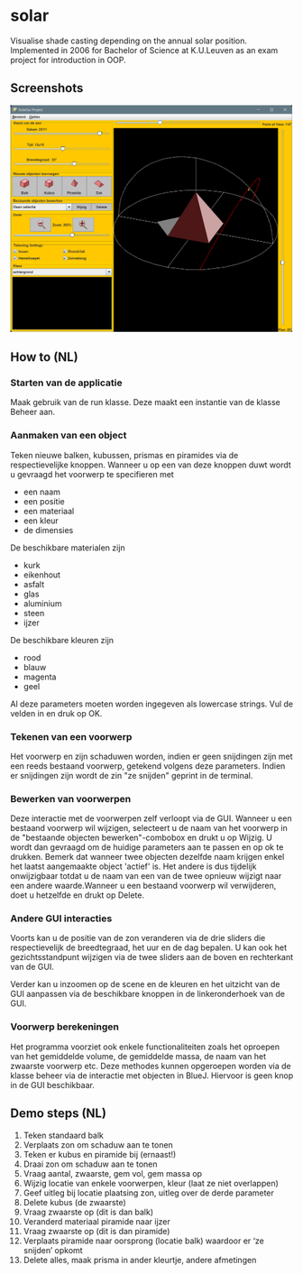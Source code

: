 # solar

Visualise shade casting depending on the annual solar position.  
Implemented in 2006 for Bachelor of Science at K.U.Leuven as an exam project for introduction in OOP.

## Screenshots

<img src="doc/screenshot.png" width="500"/>


## How to (NL)

### Starten van de applicatie

Maak gebruik van de run klasse. Deze maakt een instantie van de klasse Beheer aan. 

### Aanmaken van een object

Teken nieuwe balken, kubussen, prismas en piramides via de respectievelijke knoppen. Wanneer u op een van deze knoppen duwt wordt u gevraagd 
het voorwerp te specifieren met

* een naam
* een positie
* een materiaal
* een kleur
* de dimensies

De beschikbare materialen zijn

* kurk
* eikenhout
* asfalt
* glas
* aluminium
* steen
* ijzer

De beschikbare kleuren zijn

* rood
* blauw
* magenta
* geel

Al deze parameters moeten worden ingegeven als lowercase strings.
Vul de velden in en druk op OK.

### Tekenen van een voorwerp

Het voorwerp en zijn schaduwen worden, indien er geen snijdingen zijn met een reeds bestaand voorwerp, getekend volgens deze parameters. Indien er snijdingen zijn wordt de zin "ze snijden" geprint in de terminal.

### Bewerken van voorwerpen

Deze interactie met de voorwerpen zelf verloopt via de GUI. Wanneer u een bestaand voorwerp wil wijzigen, selecteert u de naam van het voorwerp in de "bestaande objecten bewerken"-combobox en drukt u op Wijzig. U wordt dan gevraagd om de huidige parameters aan te passen en op ok te drukken. Bemerk dat wanneer twee objecten dezelfde naam krijgen enkel het laatst aangemaakte object 'actief' is. Het andere is dus tijdelijk onwijzigbaar totdat u de naam van een van de twee opnieuw wijzigt naar een andere waarde.Wanneer u een bestaand voorwerp wil verwijderen, doet u hetzelfde en drukt op Delete.

### Andere GUI interacties

Voorts kan u de positie van de zon veranderen via de drie sliders die respectievelijk de breedtegraad, het uur en de dag bepalen.
U kan ook het gezichtsstandpunt wijzigen via de twee sliders aan de boven en rechterkant van de GUI.

Verder kan u inzoomen op de scene en de kleuren en het uitzicht van de GUI aanpassen via de beschikbare knoppen in de linkeronderhoek van de GUI.

### Voorwerp berekeningen

Het programma voorziet ook enkele functionaliteiten zoals het oproepen van het gemiddelde volume, de gemiddelde massa, de naam van het zwaarste
voorwerp etc. Deze methodes kunnen opgeroepen worden via de klasse beheer via de interactie met objecten in BlueJ. Hiervoor is geen knop in de GUI beschikbaar.

## Demo steps (NL)

1. Teken standaard balk
1. Verplaats zon om schaduw aan te tonen
1. Teken er kubus en piramide bij (ernaast!)
1. Draai zon om schaduw aan te tonen
1. Vraag aantal, zwaarste, gem vol, gem massa op
1. Wijzig locatie van enkele voorwerpen, kleur (laat ze niet overlappen)
1. Geef uitleg bij locatie plaatsing zon, uitleg over de derde parameter
1. Delete kubus (de zwaarste)
1. Vraag zwaarste op (dit is dan balk)
1. Veranderd materiaal piramide naar ijzer
1. Vraag zwaarste op (dit is dan piramide)
1. Verplaats piramide naar oorsprong (locatie balk) waardoor er ‘ze snijden’ opkomt
1. Delete alles, maak prisma in ander kleurtje, andere afmetingen